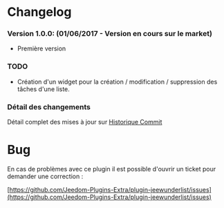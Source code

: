 # Changelog

### Version 1.0.0:  (**01/06/2017** - Version en cours sur le market)

* Première version

### TODO

* Création d'un widget pour la création / modification / suppression des tâches d'une liste.

### Détail des changements

Détail complet des mises à jour sur [Historique Commit](https://github.com/Jeedom-Plugins-Extra/plugin-jeewunderlist/commits/master)

# Bug

En cas de problèmes avec ce plugin il est possible d'ouvrir un ticket pour demander une correction :

[https://github.com/Jeedom-Plugins-Extra/plugin-jeewunderlist/issues](https://github.com/Jeedom-Plugins-Extra/plugin-jeewunderlist/issues)
